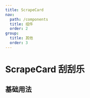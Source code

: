 ```yaml
---
title: ScrapeCard
nav:
  path: /components
  title: 组件
  order: 2
group:
  title: 其他
  order: 3
---
```



# ScrapeCard 刮刮乐

## 基础用法
<code src="./demo/basic.tsx" />